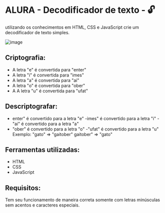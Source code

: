 # ALURA - Decodificador de texto -  🔓 

utilizando os conhecimentos em HTML, CSS e JavaScript crie um decodificador de texto simples.

![image](https://github.com/user-attachments/assets/894c09d3-492a-4135-b425-3bb024e408c7)


## Criptografia:
- A letra "e" é convertida para "enter"
- A letra "i" é convertida para "imes"
- A letra "a" é convertida para "ai"
- A letra "o" é convertida para "ober"
- A A letra "u" é convertida para "ufat"
## Descriptografar:
- enter" é convertido para a letra "e"
-imes" é convertido para a letra "i"
-"ai" é convertido para a letra "a"
- "ober" é convertido para a letra "o"
-"ufat" é convertido para a letra "u"
Exemplo:
"gato" => "gaitober"
gaitober" => "gato"

## Ferramentas utilizadas:

* HTML
* CSS
* JavaScript

## Requisitos:
Tem seu funcionamento de maneira correta somente com letras minúsculas sem acentos e caracteres especiais.
